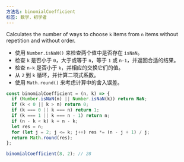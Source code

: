 ```yaml
---
方法名: binomialCoefficient
标签: 数学，初学者
---
```



Calculates the number of ways to choose `k` items from `n` items without repetition and without order.

- 使用 `Number.isNaN()` 来检查两个值中是否存在 `isNaN`。
- 检查 `k` 是否小于 `0`，大于或等于 `n`，等于 `1` 或 `n-1`，并返回合适的结果。
- 检查 `n-k` 是否小于 `k`，并相应的交换它们的值。
- 从 `2` 到 `k` 循环，并计算二项式系数。
- 使用 `Math.round()` 来考虑计算中的舍入误差。

```js
const binomialCoefficient = (n, k) => {
  if (Number.isNaN(n) || Number.isNaN(k)) return NaN;
  if (k < 0 || k > n) return 0;
  if (k === 0 || k === n) return 1;
  if (k === 1 || k === n - 1) return n;
  if (n - k < k) k = n - k;
  let res = n;
  for (let j = 2; j <= k; j++) res *= (n - j + 1) / j;
  return Math.round(res);
};
```

```js
binomialCoefficient(8, 2); // 28
```
